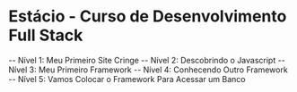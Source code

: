 # Estácio - Curso de Desenvolvimento Full Stack

-- Nível 1: Meu Primeiro Site Cringe
-- Nível 2: Descobrindo o Javascript
-- Nível 3: Meu Primeiro Framework
-- Nível 4: Conhecendo Outro Framework
-- Nível 5: Vamos Colocar o Framework Para Acessar um Banco
